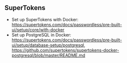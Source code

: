 
## SuperTokens

- Set up SuperTokens with Docker: <https://supertokens.com/docs/passwordless/pre-built-ui/setup/core/with-docker>
- Set up PostgreSQL in Docker: <https://supertokens.com/docs/passwordless/pre-built-ui/setup/database-setup/postgresql>, <https://github.com/supertokens/supertokens-docker-postgresql/blob/master/README.md>

